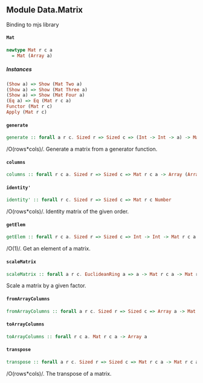 ## Module Data.Matrix

Binding to mjs library

#### `Mat`

``` purescript
newtype Mat r c a
  = Mat (Array a)
```

##### Instances
``` purescript
(Show a) => Show (Mat Two a)
(Show a) => Show (Mat Three a)
(Show a) => Show (Mat Four a)
(Eq a) => Eq (Mat r c a)
Functor (Mat r c)
Apply (Mat r c)
```

#### `generate`

``` purescript
generate :: forall a r c. Sized r => Sized c => (Int -> Int -> a) -> Mat r c a
```

/O(rows*cols)/. Generate a matrix from a generator function.

#### `columns`

``` purescript
columns :: forall r c a. Sized r => Sized c => Mat r c a -> Array (Array a)
```

#### `identity'`

``` purescript
identity' :: forall r c. Sized r => Sized c => Mat r c Number
```

/O(rows*cols)/. Identity matrix of the given order.

#### `getElem`

``` purescript
getElem :: forall r c a. Sized r => Sized c => Int -> Int -> Mat r c a -> a
```

/O(1)/. Get an element of a matrix.

#### `scaleMatrix`

``` purescript
scaleMatrix :: forall a r c. EuclideanRing a => a -> Mat r c a -> Mat r c a
```

Scale a matrix by a given factor.

#### `fromArrayColumns`

``` purescript
fromArrayColumns :: forall a r c. Sized r => Sized c => Array a -> Mat r c a
```

#### `toArrayColumns`

``` purescript
toArrayColumns :: forall r c a. Mat r c a -> Array a
```

#### `transpose`

``` purescript
transpose :: forall a r c. Sized r => Sized c => Mat r c a -> Mat r c a
```

/O(rows*cols)/. The transpose of a matrix.
